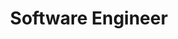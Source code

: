 ---
title: Software Engineer
company: SAIC
start: 10/23
end: Present
location: Remote
bullets: [
"Anticipated and addressed customer needs by communicating and presenting to project stakeholders",
"Utilized Kubernetes and Helm for container orchestration and deployment, ensuring high availability and reliability of applications",
"Designed and implemented GraphQL APIs to streamline data retrieval and improve application performance",
"Developed and maintained multiple Python applications and microservices",
"Experience: Kubernetes, Helm, Multiple AWS services, Python, GraphQL, Splunk",
]
---